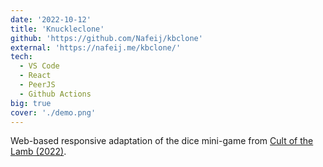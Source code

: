 ```yaml
---
date: '2022-10-12'
title: 'Knuckleclone'
github: 'https://github.com/Nafeij/kbclone'
external: 'https://nafeij.me/kbclone/'
tech:
  - VS Code
  - React
  - PeerJS
  - Github Actions
big: true
cover: './demo.png'
---
```


Web-based responsive adaptation of the dice mini-game from [Cult of the Lamb (2022)](https://store.steampowered.com/app/1313140/Cult_of_the_Lamb/).